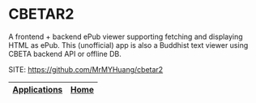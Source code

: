 # CBETAR2
 
 A frontend + backend ePub viewer supporting fetching and displaying 
 HTML as ePub. This (unofficial) app is also a Buddhist text viewer 
 using CBETA backend API or offline DB.
 
 SITE: https://github.com/MrMYHuang/cbetar2

 | [Applications](https://portable-linux-apps.github.io/apps.html) | [Home](https://portable-linux-apps.github.io)
 | --- | --- |

